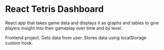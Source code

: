 # React Tetris Dashboard

React app that takes game data and displays it as graphs and tables to give players insight into their gameplay over time and by level.

Frontend project.
Gets data from user.
Stores data using localStorage custom hook.
